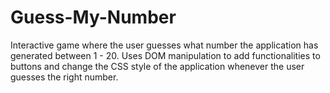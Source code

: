 # Guess-My-Number
 Interactive game where the user guesses what number the application has generated between 1 - 20.
 Uses DOM manipulation to add functionalities to buttons and change the CSS style of the application whenever the user guesses the right number.
